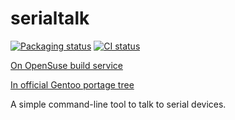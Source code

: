# serialtalk

[![Packaging status](https://repology.org/badge/vertical-allrepos/serialtalk.svg)](https://repology.org/project/serialtalk/versions)
[![CI status](https://github.com/BGO-OD/serialtalk/actions/workflows/test-build.yml/badge.svg)](https://github.com/BGO-OD/serialtalk/actions/workflows/test-build.yml)

[On OpenSuse build service](https://build.opensuse.org/package/show/home:JHannappel/serialtalk)

[In official Gentoo portage tree](https://packages.gentoo.org/packages/dev-util/serialtalk)

A simple command-line tool to talk to serial devices.
